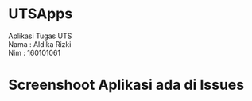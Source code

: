 # UTSApps
Aplikasi Tugas UTS </br>
Nama : Aldika Rizki</br>
Nim : 160101061 </br>
<h1>Screenshoot Aplikasi ada di Issues<h1>
